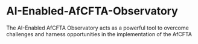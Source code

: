 # AI-Enabled-AfCFTA-Observatory
The AI-Enabled AfCFTA Observatory acts as a powerful tool to overcome challenges and harness opportunities in the implementation of the AfCFTA
